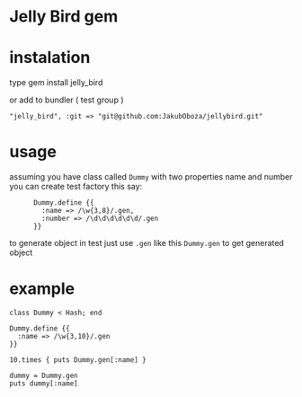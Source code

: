 # Jelly Bird gem

# instalation

type
    gem install jelly_bird

or add to bundler ( test group )

    "jelly_bird", :git => "git@github.com:JakubOboza/jellybird.git"

# usage

assuming you have class called `Dummy` with two properties name and number you can create test factory this say:

          Dummy.define {{
            :name => /\w{3,8}/.gen,
            :number => /\d\d\d\d\d\d/.gen
          }}

to generate object in test just use `.gen` like this `Dummy.gen` to get generated object

# example

    class Dummy < Hash; end

    Dummy.define {{
      :name => /\w{3,10}/.gen
    }}

    10.times { puts Dummy.gen[:name] }

    dummy = Dummy.gen
    puts dummy[:name]